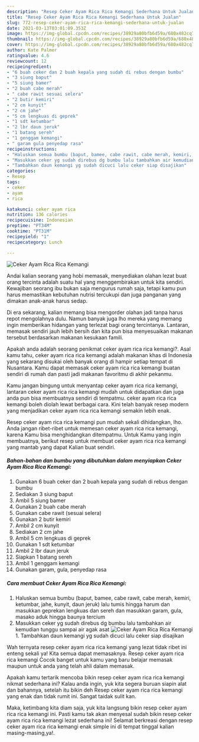 ```yaml
---
description: "Resep Ceker Ayam Rica Rica Kemangi Sederhana Untuk Jualan"
title: "Resep Ceker Ayam Rica Rica Kemangi Sederhana Untuk Jualan"
slug: 772-resep-ceker-ayam-rica-rica-kemangi-sederhana-untuk-jualan
date: 2021-03-13T03:01:09.353Z
image: https://img-global.cpcdn.com/recipes/38929a80bfb6d59a/680x482cq70/ceker-ayam-rica-rica-kemangi-foto-resep-utama.jpg
thumbnail: https://img-global.cpcdn.com/recipes/38929a80bfb6d59a/680x482cq70/ceker-ayam-rica-rica-kemangi-foto-resep-utama.jpg
cover: https://img-global.cpcdn.com/recipes/38929a80bfb6d59a/680x482cq70/ceker-ayam-rica-rica-kemangi-foto-resep-utama.jpg
author: Kate Palmer
ratingvalue: 4.6
reviewcount: 12
recipeingredient:
- "6 buah ceker dan 2 buah kepala yang sudah di rebus dengan bumbu"
- "3 siung baput"
- "5 siung bamer"
- "2 buah cabe merah"
- " cabe rawit sesuai selera"
- "2 butir kemiri"
- "2 cm kunyit"
- "2 cm jahe"
- "5 cm lengkuas di geprek"
- "1 sdt ketumbar"
- "2 lbr daun jeruk"
- "1 batang sereh"
- "1 genggam kemangi"
- " garam gula penyedap rasa"
recipeinstructions:
- "Haluskan semua bumbu (baput, bamee, cabe rawit, cabe merah, kemiri, ketumbar, jahe, kunyit, daun jeruk) lalu tumis hingga harum dan masukkan geprekan lengkuas dan sereh dan masukkan garam, gula, masako aduk hingga baunya tercium"
- "Masukkan ceker yg sudah direbus dg bumbu lalu tambahkan air kemudian tunggu sampai air agak asat"
- "Tambahkan daun kemangi yg sudah dicuci lalu ceker siap disajikan"
categories:
- Resep
tags:
- ceker
- ayam
- rica

katakunci: ceker ayam rica 
nutrition: 136 calories
recipecuisine: Indonesian
preptime: "PT34M"
cooktime: "PT31M"
recipeyield: "1"
recipecategory: Lunch

---
```



![Ceker Ayam Rica Rica Kemangi](https://img-global.cpcdn.com/recipes/38929a80bfb6d59a/680x482cq70/ceker-ayam-rica-rica-kemangi-foto-resep-utama.jpg)

Andai kalian seorang yang hobi memasak, menyediakan olahan lezat buat orang tercinta adalah suatu hal yang menggembirakan untuk kita sendiri. Kewajiban seorang ibu bukan saja mengurus rumah saja, tetapi kamu pun harus memastikan kebutuhan nutrisi tercukupi dan juga panganan yang dimakan anak-anak harus sedap.

Di era  sekarang, kalian memang bisa mengorder olahan jadi tanpa harus repot mengolahnya dulu. Namun banyak juga lho mereka yang memang ingin memberikan hidangan yang terlezat bagi orang tercintanya. Lantaran, memasak sendiri jauh lebih bersih dan kita pun bisa menyesuaikan makanan tersebut berdasarkan makanan kesukaan famili. 



Apakah anda adalah seorang penikmat ceker ayam rica rica kemangi?. Asal kamu tahu, ceker ayam rica rica kemangi adalah makanan khas di Indonesia yang sekarang disukai oleh banyak orang di hampir setiap tempat di Nusantara. Kamu dapat memasak ceker ayam rica rica kemangi buatan sendiri di rumah dan pasti jadi makanan favoritmu di akhir pekanmu.

Kamu jangan bingung untuk menyantap ceker ayam rica rica kemangi, lantaran ceker ayam rica rica kemangi mudah untuk didapatkan dan juga anda pun bisa membuatnya sendiri di tempatmu. ceker ayam rica rica kemangi boleh diolah lewat berbagai cara. Kini telah banyak resep modern yang menjadikan ceker ayam rica rica kemangi semakin lebih enak.

Resep ceker ayam rica rica kemangi pun mudah sekali dihidangkan, lho. Anda jangan ribet-ribet untuk memesan ceker ayam rica rica kemangi, karena Kamu bisa menghidangkan ditempatmu. Untuk Kamu yang ingin membuatnya, berikut resep untuk membuat ceker ayam rica rica kemangi yang mantab yang dapat Kalian buat sendiri.

<!--inarticleads1-->

##### Bahan-bahan dan bumbu yang dibutuhkan dalam menyiapkan Ceker Ayam Rica Rica Kemangi:

1. Gunakan 6 buah ceker dan 2 buah kepala yang sudah di rebus dengan bumbu
1. Sediakan 3 siung baput
1. Ambil 5 siung bamer
1. Gunakan 2 buah cabe merah
1. Gunakan  cabe rawit (sesuai selera)
1. Gunakan 2 butir kemiri
1. Ambil 2 cm kunyit
1. Sediakan 2 cm jahe
1. Ambil 5 cm lengkuas di geprek
1. Gunakan 1 sdt ketumbar
1. Ambil 2 lbr daun jeruk
1. Siapkan 1 batang sereh
1. Ambil 1 genggam kemangi
1. Gunakan  garam, gula, penyedap rasa




<!--inarticleads2-->

##### Cara membuat Ceker Ayam Rica Rica Kemangi:

1. Haluskan semua bumbu (baput, bamee, cabe rawit, cabe merah, kemiri, ketumbar, jahe, kunyit, daun jeruk) lalu tumis hingga harum dan masukkan geprekan lengkuas dan sereh dan masukkan garam, gula, masako aduk hingga baunya tercium
1. Masukkan ceker yg sudah direbus dg bumbu lalu tambahkan air kemudian tunggu sampai air agak asat
<img src="//assets-global.cpcdn.com/assets/icons/button_play-2c75c40dde080a61004c1f40b05d8f140eaff45d7e9e6481dc71c63d2e7c4909.png" alt="Ceker Ayam Rica Rica Kemangi">1. Tambahkan daun kemangi yg sudah dicuci lalu ceker siap disajikan




Wah ternyata resep ceker ayam rica rica kemangi yang lezat tidak ribet ini enteng sekali ya! Kita semua dapat memasaknya. Resep ceker ayam rica rica kemangi Cocok banget untuk kamu yang baru belajar memasak maupun untuk anda yang telah ahli dalam memasak.

Apakah kamu tertarik mencoba bikin resep ceker ayam rica rica kemangi nikmat sederhana ini? Kalau anda ingin, yuk kita segera buruan siapin alat dan bahannya, setelah itu bikin deh Resep ceker ayam rica rica kemangi yang enak dan tidak rumit ini. Sangat taidak sulit kan. 

Maka, ketimbang kita diam saja, yuk kita langsung bikin resep ceker ayam rica rica kemangi ini. Pasti kamu tak akan menyesal sudah bikin resep ceker ayam rica rica kemangi lezat sederhana ini! Selamat berkreasi dengan resep ceker ayam rica rica kemangi enak simple ini di tempat tinggal kalian masing-masing,ya!.

